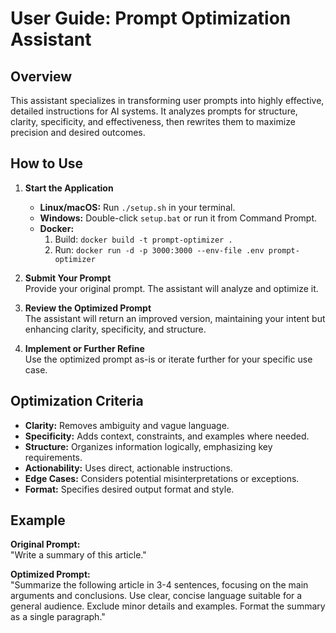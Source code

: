 # User Guide: Prompt Optimization Assistant

## Overview
This assistant specializes in transforming user prompts into highly effective, detailed instructions for AI systems. It analyzes prompts for structure, clarity, specificity, and effectiveness, then rewrites them to maximize precision and desired outcomes.

## How to Use

1. **Start the Application**  
   - **Linux/macOS:** Run `./setup.sh` in your terminal.
   - **Windows:** Double-click `setup.bat` or run it from Command Prompt.
   - **Docker:**  
     1. Build: `docker build -t prompt-optimizer .`  
     2. Run: `docker run -d -p 3000:3000 --env-file .env prompt-optimizer`

2. **Submit Your Prompt**  
   Provide your original prompt. The assistant will analyze and optimize it.

3. **Review the Optimized Prompt**  
   The assistant will return an improved version, maintaining your intent but enhancing clarity, specificity, and structure.

4. **Implement or Further Refine**  
   Use the optimized prompt as-is or iterate further for your specific use case.

## Optimization Criteria

- **Clarity:** Removes ambiguity and vague language.
- **Specificity:** Adds context, constraints, and examples where needed.
- **Structure:** Organizes information logically, emphasizing key requirements.
- **Actionability:** Uses direct, actionable instructions.
- **Edge Cases:** Considers potential misinterpretations or exceptions.
- **Format:** Specifies desired output format and style.

## Example

**Original Prompt:**  
"Write a summary of this article."

**Optimized Prompt:**  
"Summarize the following article in 3-4 sentences, focusing on the main arguments and conclusions. Use clear, concise language suitable for a general audience. Exclude minor details and examples. Format the summary as a single paragraph."